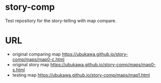 # story-comp
Test repository for the story-telling with map compare.

# URL
- original comparing map https://ubukawa.github.io/story-comp/maps/map0-c.html  
- original story map https://ubukawa.github.io/story-comp/maps/map0-s.html  
- testing map https://ubukawa.github.io/story-comp/maps/map1.html  
